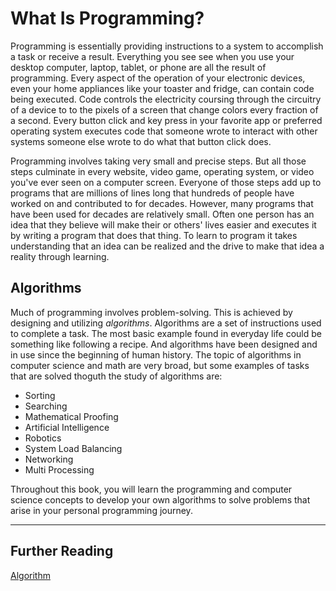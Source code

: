 # What Is Programming?

Programming is essentially providing instructions to a system to accomplish a task or receive a result. Everything you see see when you use your desktop computer, laptop, tablet, or phone are all the result of programming. Every aspect of the operation of your electronic devices, even your home appliances like your toaster and fridge, can contain code being executed. Code controls the electricity coursing through the circuitry of a device to to the pixels of a screen that change colors every fraction of a second. Every button click and key press in your favorite app or preferred operating system executes code that someone wrote to interact with other systems someone else wrote to do what that button click does. 

Programming involves taking very small and precise steps. But all those steps culminate in every website, video game, operating system, or video you've ever seen on a computer screen. Everyone of those steps add up to programs that are millions of lines long that hundreds of people have worked on and contributed to for decades. However, many programs that have been used for decades are relatively small. Often one person has an idea that they believe will make their or others' lives easier and executes it by writing a program that does that thing. To learn to program it takes understanding that an idea can be realized and the drive to make that idea a reality through learning.

## Algorithms 

Much of programming involves problem-solving. This is achieved by designing and utilizing *algorithms*. Algorithms are a set of instructions used to complete a task. The most basic example found in everyday life could be something like following a recipe. And algorithms have been designed and in use since the beginning of human history. The topic of algorithms in computer science and math are very broad, but some examples of tasks that are solved thoguth the study of algorithms are:

* Sorting
* Searching
* Mathematical Proofing
* Artificial Intelligence
* Robotics
* System Load Balancing
* Networking
* Multi Processing

Throughout this book, you will learn the programming and computer science concepts to develop your own algorithms to solve problems that arise in your personal programming journey.

---

## Further Reading

[Algorithm](https://en.wikipedia.org/wiki/Algorithm)






